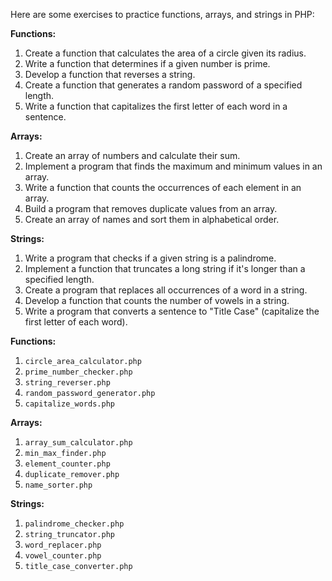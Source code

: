 Here are some exercises to practice functions, arrays, and strings in PHP:

**Functions:**
1. Create a function that calculates the area of a circle given its radius.
2. Write a function that determines if a given number is prime.
3. Develop a function that reverses a string.
4. Create a function that generates a random password of a specified length.
5. Write a function that capitalizes the first letter of each word in a sentence.

**Arrays:**
1. Create an array of numbers and calculate their sum.
2. Implement a program that finds the maximum and minimum values in an array.
3. Write a function that counts the occurrences of each element in an array.
4. Build a program that removes duplicate values from an array.
5. Create an array of names and sort them in alphabetical order.

**Strings:**
1. Write a program that checks if a given string is a palindrome.
2. Implement a function that truncates a long string if it's longer than a specified length.
3. Create a program that replaces all occurrences of a word in a string.
4. Develop a function that counts the number of vowels in a string.
5. Write a program that converts a sentence to "Title Case" (capitalize the first letter of each word).


**Functions:**
1. `circle_area_calculator.php`
2. `prime_number_checker.php`
3. `string_reverser.php`
4. `random_password_generator.php`
5. `capitalize_words.php`

**Arrays:**
1. `array_sum_calculator.php`
2. `min_max_finder.php`
3. `element_counter.php`
4. `duplicate_remover.php`
5. `name_sorter.php`

**Strings:**
1. `palindrome_checker.php`
2. `string_truncator.php`
3. `word_replacer.php`
4. `vowel_counter.php`
5. `title_case_converter.php`

